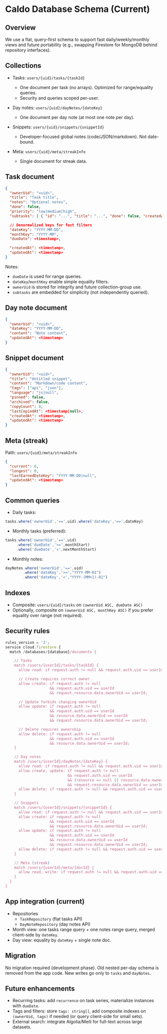 # Caldo Database Schema (Current)

## Overview

We use a flat, query-first schema to support fast daily/weekly/monthly views and future portability (e.g., swapping Firestore for MongoDB behind repository interfaces).

## Collections

- Tasks: `users/{uid}/tasks/{taskId}`
  - One document per task (no arrays). Optimized for range/equality queries.
  - Security and queries scoped per-user.

- Day notes: `users/{uid}/dayNotes/{dateKey}`
  - One document per day note (at most one note per day).

- Snippets: `users/{uid}/snippets/{snippetId}`
  - Developer-focused global notes (code/JSON/markdown). Not date-bound.

- Meta: `users/{uid}/meta/streakInfo`
  - Single document for streak data.

## Task document
```json
{
  "ownerUid": "<uid>",
  "title": "Task title",
  "notes": "Optional notes",
  "done": false,
  "priority": "low|medium|high",
  "subtasks": [ { "id": "...", "title": "...", "done": false, "createdAt": <timestamp> } ],

  // Denormalized keys for fast filters
  "dateKey": "YYYY-MM-DD",
  "monthKey": "YYYY-MM",
  "dueDate": <timestamp>,

  "createdAt": <timestamp>,
  "updatedAt": <timestamp>
}
```

Notes:
- `dueDate` is used for range queries.
- `dateKey`/`monthKey` enable simple equality filters.
- `ownerUid` is stored for integrity and future collection-group use.
- `subtasks` are embedded for simplicity (not independently queried).

## Day note document
```json
{
  "ownerUid": "<uid>",
  "dateKey": "YYYY-MM-DD",
  "content": "Note content",
  "updatedAt": <timestamp>
}
```

## Snippet document
```json
{
  "ownerUid": "<uid>",
  "title": "Untitled snippet",
  "content": "Markdown/code content",
  "tags": ["api", "json"],
  "language": "js|null",
  "pinned": false,
  "archived": false,
  "copyCount": 0,
  "lastCopiedAt": <timestamp|null>,
  "createdAt": <timestamp>,
  "updatedAt": <timestamp>
}
```

## Meta (streak)
Path: `users/{uid}/meta/streakInfo`
```json
{
  "current": 0,
  "longest": 0,
  "lastEarnedDateKey": "YYYY-MM-DD|null",
  "updatedAt": <timestamp>
}
```

## Common queries

- Daily tasks:
```js
tasks.where('ownerUid','==',uid).where('dateKey','==',dateKey)
```

- Monthly tasks (preferred):
```js
tasks.where('ownerUid','==',uid)
     .where('dueDate','>=',monthStart)
     .where('dueDate','<',nextMonthStart)
```

- Monthly notes:
```js
dayNotes.where('ownerUid','==',uid)
        .where('dateKey','>=',"YYYY-MM-01")
        .where('dateKey','<',"YYYY-(MM+1)-01")
```

## Indexes

- Composite: `users/{uid}/tasks` on `(ownerUid ASC, dueDate ASC)`
- Optionally, composite on `(ownerUid ASC, monthKey ASC)` if you prefer equality over range (not required).

## Security rules

```javascript
rules_version = '2';
service cloud.firestore {
  match /databases/{database}/documents {

    // Tasks
    match /users/{userId}/tasks/{taskId} {
      allow read: if request.auth != null && request.auth.uid == userId;

      // Create requires correct owner
      allow create: if request.auth != null
                    && request.auth.uid == userId
                    && request.resource.data.ownerUid == userId;

      // Update forbids changing ownerUid
      allow update: if request.auth != null
                    && request.auth.uid == userId
                    && resource.data.ownerUid == userId
                    && request.resource.data.ownerUid == userId;

      // Delete requires ownership
      allow delete: if request.auth != null
                    && request.auth.uid == userId
                    && resource.data.ownerUid == userId;
    }

    // Day notes
    match /users/{userId}/dayNotes/{dateKey} {
      allow read: if request.auth != null && request.auth.uid == userId;
      allow create, update: if request.auth != null
                            && request.auth.uid == userId
                            && (resource == null || resource.data.ownerUid == userId)
                            && request.resource.data.ownerUid == userId;
      allow delete: if request.auth != null && request.auth.uid == userId;
    }

    // Snippets
    match /users/{userId}/snippets/{snippetId} {
      allow read: if request.auth != null && request.auth.uid == userId;
      allow create: if request.auth != null
                    && request.auth.uid == userId
                    && request.resource.data.ownerUid == userId;
      allow update: if request.auth != null
                    && request.auth.uid == userId
                    && resource.data.ownerUid == userId
                    && request.resource.data.ownerUid == userId;
      allow delete: if request.auth != null && request.auth.uid == userId;
    }

    // Meta (streak)
    match /users/{userId}/meta/{docId} {
      allow read, write: if request.auth != null && request.auth.uid == userId;
    }
  }
}
```

## App integration (current)

- Repositories
  - `TaskRepository` (flat tasks API)
  - `DayNoteRepository` (day notes API)
- Month view: one tasks range query + one notes range query, merged client-side by `dateKey`.
- Day view: equality by `dateKey` + single note doc.

## Migration

No migration required (development phase). Old nested per-day schema is removed from the app code. New writes go only to `tasks` and `dayNotes`.

## Future enhancements

- Recurring tasks: add `recurrence` on task series, materialize instances with `dueDate`.
- Tags and filters: store `tags: string[]`, add composite indexes on `(ownerUid, tags)` if needed (or query client-side for small sets).
- External search: integrate Algolia/Meili for full-text across large datasets.

